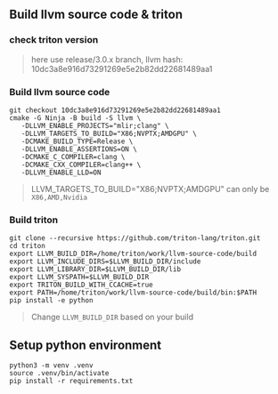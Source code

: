 ## Build llvm source code & triton

### check triton version

> here use release/3.0.x branch, llvm hash: 10dc3a8e916d73291269e5e2b82dd22681489aa1

### Build llvm source code

```shell
git checkout 10dc3a8e916d73291269e5e2b82dd22681489aa1
cmake -G Ninja -B build -S llvm \
   -DLLVM_ENABLE_PROJECTS="mlir;clang" \
   -DLLVM_TARGETS_TO_BUILD="X86;NVPTX;AMDGPU" \
   -DCMAKE_BUILD_TYPE=Release \
   -DLLVM_ENABLE_ASSERTIONS=ON \
   -DCMAKE_C_COMPILER=clang \
   -DCMAKE_CXX_COMPILER=clang++ \
   -DLLVM_ENABLE_LLD=ON
```
> LLVM_TARGETS_TO_BUILD="X86;NVPTX;AMDGPU" can only be `X86,AMD,Nvidia`

### Build triton

```shell
git clone --recursive https://github.com/triton-lang/triton.git
cd triton
export LLVM_BUILD_DIR=/home/triton/work/llvm-source-code/build
export LLVM_INCLUDE_DIRS=$LLVM_BUILD_DIR/include
export LLVM_LIBRARY_DIR=$LLVM_BUILD_DIR/lib
export LLVM_SYSPATH=$LLVM_BUILD_DIR
export TRITON_BUILD_WITH_CCACHE=true
export PATH=/home/triton/work/llvm-source-code/build/bin:$PATH
pip install -e python
```
> Change `LLVM_BUILD_DIR` based on your build

## Setup python environment

```
python3 -m venv .venv
source .venv/bin/activate
pip install -r requirements.txt
```
